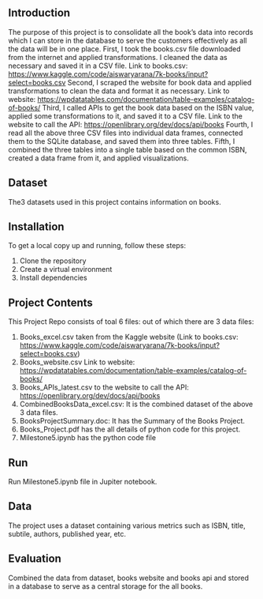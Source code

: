 ## Introduction
The purpose of this project is to consolidate all the book’s data into records which I can store in the database to 
 serve the customers effectively as all the data will be in one place.
 First, I took the books.csv file downloaded from the internet and applied transformations. I cleaned the data as necessary 
 and saved it in a CSV file. Link to books.csv: https://www.kaggle.com/code/aiswaryarana/7k-books/input?select=books.csv
 Second, I scraped the website for book data and applied transformations to clean the data and format it as necessary.
 Link to website: https://wpdatatables.com/documentation/table-examples/catalog-of-books/
 Third, I called APIs to get the book data based on the ISBN value, applied some transformations to it, and saved it to a CSV file.
 Link to the website to call the API: https://openlibrary.org/dev/docs/api/books
 Fourth, I read all the above three CSV files into individual data frames, connected them to the SQLite database, and saved them
 into three tables.
 Fifth, I combined the three tables into a single table based on the common ISBN, created a data frame from it, 
 and applied visualizations.

## Dataset
The3 datasets used in this project contains information on books.

## Installation
To get a local copy up and running, follow these steps:
1) Clone the repository
2) Create a virtual environment
3) Install dependencies

## Project Contents
This Project Repo consists of toal 6 files:
out of which there are 3 data files:
1) Books_excel.csv taken from the Kaggle website (Link to books.csv: https://www.kaggle.com/code/aiswaryarana/7k-books/input?select=books.csv)
2) Books_website.csv 
	Link to website: https://wpdatatables.com/documentation/table-examples/catalog-of-books/
3) Books_APIs_latest.csv 
	to the website to call the API: https://openlibrary.org/dev/docs/api/books
4) CombinedBooksData_excel.csv: It is the combined dataset of the above 3 data files.
5) BooksProjectSummary.doc: It has the Summary of the Books Project.
6) Books_Project.pdf has the all details of python code for this project.
7) Milestone5.ipynb has the python code file

## Run
Run Milestone5.ipynb file in Jupiter notebook.

## Data
The project uses a dataset containing various metrics such as ISBN, title,
subtile, authors, published year, etc.

## Evaluation
Combined the data from dataset, books website and books api and 
stored in a database to serve as a central storage for the all books.